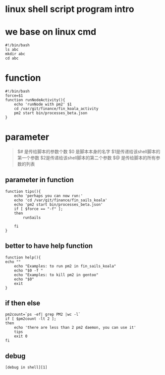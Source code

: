 # linux shell script program intro #

# we base on linux cmd  #

    #!/bin/bash
    ls abc
    mkdir abc
    cd abc


# function #

    #!/bin/bash
    force=$1
    function runNodeActivity(){
        echo 'runNode with pm2' $1
        cd /var/git/finance/fin_koala_activity
        pm2 start bin/processes_beta.json
    }

# parameter  #

> $# 是传给脚本的参数个数 $0 是脚本本身的名字 $1是传递给该shell脚本的第一个参数 $2是传递给该shell脚本的第二个参数 $@
> 是传给脚本的所有参数的列表

## parameter in function ##

    function tips(){
        echo 'perhaps you can now run:'
        echo 'cd /var/git/finance/fin_sails_koala'
        echo 'pm2 start bin/processes_beta.json'
        if [ $force == "-f" ];
        then 
            runSails
            
        fi
    }


## better to have help function ##

    function help(){
    echo ""
        echo "Examples: to run pm2 in fin_sails_koala"
        echo "$0 -f "
        echo "Examples: to kill pm2 in gentoo"
        echo "$0"
        exit
    }

## if then else ##

    pm2count=`ps -ef| grep PM2 |wc -l`
    if [ $pm2count -lt 2 ];
    then
        echo 'there are less than 2 pm2 daemon, you can use it'
        tips
        exit 0
    fi

## debug ##

    [debug in shell][1]


  [1]: http://www.cnblogs.com/no7dw/p/3923657.html
